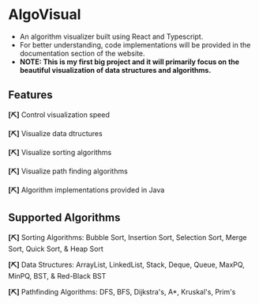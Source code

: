 # AlgoVisual
- An algorithm visualizer built using React and Typescript. 
- For better understanding, code implementations will be provided in the documentation section of the website.
- **NOTE: This is my first big project and it will primarily focus on the beautiful visualization of data structures and algorithms.**

## Features 
**[⛏]** Control visualization speed

**[⛏]** Visualize data dtructures

**[⛏]** Visualize sorting algorithms

**[⛏]** Visualize path finding algorithms

**[⛏]** Algorithm implementations provided in Java

## Supported Algorithms
**[⛏]** Sorting Algorithms: Bubble Sort, Insertion Sort, Selection Sort, Merge Sort, Quick Sort, & Heap Sort

**[⛏]** Data Structures: ArrayList, LinkedList, Stack, Deque, Queue, MaxPQ, MinPQ, BST, & Red-Black BST

**[⛏]** Pathfinding Algorithms: DFS, BFS, Dijkstra's, A*, Kruskal's, Prim's
